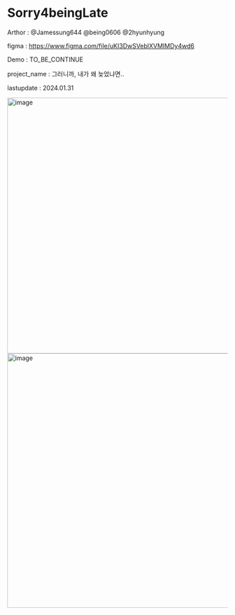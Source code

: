 # Sorry4beingLate

Arthor : @Jamessung644 @being0606 @2hyunhyung

figma : https://www.figma.com/file/uKI3DwSVeblXVMIMDy4wd6

Demo : TO_BE_CONTINUE


project_name : 그러니까, 내가 왜 늦었냐면..


lastupdate : 2024.01.31

<img width="584" alt="image" src="https://github.com/jamessung644/Sorry4beingLate/assets/108217086/de2755d4-aae1-4d85-816c-8ba6d691dc05">

<img width="581" alt="image" src="https://github.com/jamessung644/Sorry4beingLate/assets/108217086/b0783271-6411-465a-819e-389c5bb71ae1">


